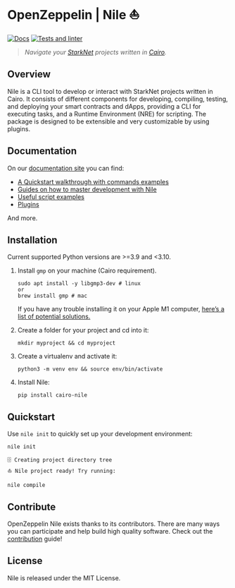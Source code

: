 # OpenZeppelin | Nile ⛵

[![Docs](https://img.shields.io/badge/docs-%F0%9F%93%84-blue)](https://docs.openzeppelin.com/nile)
[![Tests and linter](https://github.com/OpenZeppelin/nile/actions/workflows/ci.yml/badge.svg)](https://github.com/OpenZeppelin/nile/actions/workflows/ci.yml)

> _Navigate your [StarkNet](https://www.cairo-lang.org/docs/hello_starknet/index.html) projects written in [Cairo](https://cairo-lang.org)._

## Overview

Nile is a CLI tool to develop or interact with StarkNet projects written in Cairo. It consists of different components for developing, compiling, testing, and deploying your smart contracts and dApps, providing a CLI for executing tasks, and a Runtime Environment (NRE) for scripting. The package is designed to be extensible and very customizable by using plugins.

## Documentation

On our [documentation site](https://docs.openzeppelin.com/nile) you can find:

- [A Quickstart walkthrough with commands examples](https://docs.openzeppelin.com/nile#quickstart)
- [Guides on how to master development with Nile](https://docs.openzeppelin.com/nile/testing)
- [Useful script examples](https://docs.openzeppelin.com/nile/scripts#useful_script_examples)
- [Plugins](https://docs.openzeppelin.com/nile/plugins)

And more.

## Installation

Current supported Python versions are >=3.9 and <3.10.

1. Install `gmp` on your machine (Cairo requirement).

    ```
    sudo apt install -y libgmp3-dev # linux
    or
    brew install gmp # mac
    ```

    If you have any trouble installing it on your Apple M1 computer, [here’s a list of potential solutions.](https://github.com/OpenZeppelin/nile/issues/22)


2. Create a folder for your project and cd into it:

    ```
    mkdir myproject && cd myproject
    ```

3. Create a virtualenv and activate it:

    ```
    python3 -m venv env && source env/bin/activate
    ```

4. Install Nile:

    ```
    pip install cairo-nile
    ```

## Quickstart

Use `nile init` to quickly set up your development environment:

```
nile init
```
```
🗄 Creating project directory tree
⛵️ Nile project ready! Try running:

nile compile
```

## Contribute

OpenZeppelin Nile exists thanks to its contributors. There are many ways you can participate and help build high quality software. Check out the [contribution](CONTRIBUTING.md) guide!

## License

Nile is released under the MIT License.
